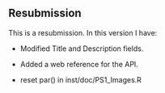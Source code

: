 ## Resubmission

This is a resubmission. In this version I have:

* Modified Title and Description fields.

* Added a web reference for the API.

* reset par() in inst/doc/PS1_Images.R


